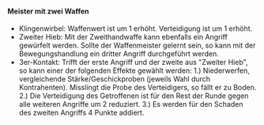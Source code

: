 #### Meister mit zwei Waffen

* Klingenwirbel: Waffenwert ist um 1 erhöht. Verteidigung ist um 1 erhöht.
* Zweiter Hieb: Mit der Zweithandwaffe kann ebenfalls ein Angriff gewürfelt werden. Sollte der Waffenmeister gelernt
sein, so kann mit der Bewegungshandlung ein dritter Angriff durchgeführt werden.
* 3er-Kontakt: Trifft der erste Angriff und der zweite aus "Zweiter Hieb", so kann einer der folgenden Effekte gewählt
werden: 1.) Niederwerfen, vergleichende Stärke/Geschickproben (jeweils Wahl durch Kontrahenten). Misslingt die Probe
des Verteidigers, so fällt er zu Boden. 2.) Die Verteidigung des Getroffenen ist für den Rest der Runde gegen alle
weiteren Angriffe um 2 reduziert. 3.) Es werden für den Schaden des zweiten Angriffs 4 Punkte addiert.
